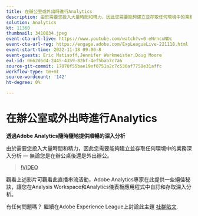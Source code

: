 ```yaml
---
title: 在辦公室或外出時進行Analytics
description: 由於需要您投入大量時間和精力，因此您需要能夠建立並存取任何環境中的業務深入分析 — 無論您是在辦公桌後還是外出辦公。
solution: Analytics
kt: 11360
thumbnail: 3410834.jpeg
event-cta-url-live: https://www.youtube.com/watch?v=0-eNrncuNDc
event-cta-url-reg: https://engage.adobe.com/ExpLeagueLive-221118.html
event-start-time: 2022-11-18 09:00-8
event-guests: Eric Matisoff,Jennifer Werkmeister,Doug Moore
exl-id: 0662d6d4-2445-4359-82bf-4ef5bab7c7a6
source-git-commit: 17070f55bae19ef0751a2c7c536af7758e31affc
workflow-type: tm+mt
source-wordcount: '142'
ht-degree: 0%

---
```


# 在辦公室或外出時進行Analytics

**透過Adobe Analytics隨時隨地提供順暢的深入分析**

由於需要您投入大量時間和精力，因此您需要能夠建立並存取任何環境中的業務深入分析 — 無論您是在辦公桌後還是外出辦公。

>[!VIDEO](https://video.tv.adobe.com/v/3410834/?quality=12&learn=on)

觀看上述影片可觀看此直播串流活動，Adobe Analytics專家在此提供一些絕佳秘訣，讓您在Analysis Workspace和Analytics儀表板應用程式中自訂和存取深入分析。

有任何問題嗎？ 繼續在Adobe Experience League上討論此主題 [社群貼文](https://experienceleaguecommunities.adobe.com/t5/adobe-analytics-discussions/experience-league-live-post-session-discussion-analytics-in-the/m-p/558787#M3037).
